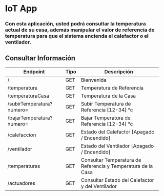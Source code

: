 # IoT App

### Con esta aplicación, usted podrá consultar la temperatura actual de su casa, además manipular el valor de referencia de temperatura para que el sistema encienda el calefactor o el ventilador.

## Consultar Información

Endpoint  | Tipo | Descripción
------------- | ------------- |-------------
/ | GET | Bienvenida
/temperatura  | GET | Temperatura de Referencia
/temperaturaCasa  | GET | Temperatura de la Casa
/subirTemperatura?numero=  | GET | Subir Temperatura de Referencia [12-34] °c
/bajarTemperatura?numero=  | GET | Bajar Temperatura de Referencia [12-34] °c
/calefaccion  | GET | Estado del Calefactor [Apagado / Encendido]
/ventilador  | GET | Estado del Ventilador [Apagado / Encendido]
/temperaturas  | GET | 	Consultar Temperatura de Referencia y Temperatura de la Casa
/actuadores  | GET | 	Consultar Estado del Calefactor y del Ventilador
